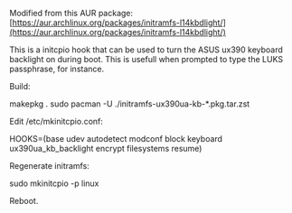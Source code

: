 Modified from this AUR package: [https://aur.archlinux.org/packages/initramfs-l14kbdlight/](https://aur.archlinux.org/packages/initramfs-l14kbdlight/)

This is a initcpio hook that can be used to turn the ASUS ux390 keyboard
backlight on during boot. This is usefull when prompted to type the LUKS
passphrase, for instance.

Build:

makepkg . 
sudo pacman -U ./initramfs-ux390ua-kb-*.pkg.tar.zst

Edit /etc/mkinitcpio.conf:

HOOKS=(base udev autodetect modconf block keyboard ux390ua_kb_backlight encrypt filesystems resume)

Regenerate initramfs:

sudo mkinitcpio -p linux

Reboot.
